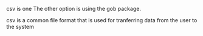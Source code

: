 csv is one
The other option is using the gob package.

csv is a common file format that is used for tranferring data from the user to the system

